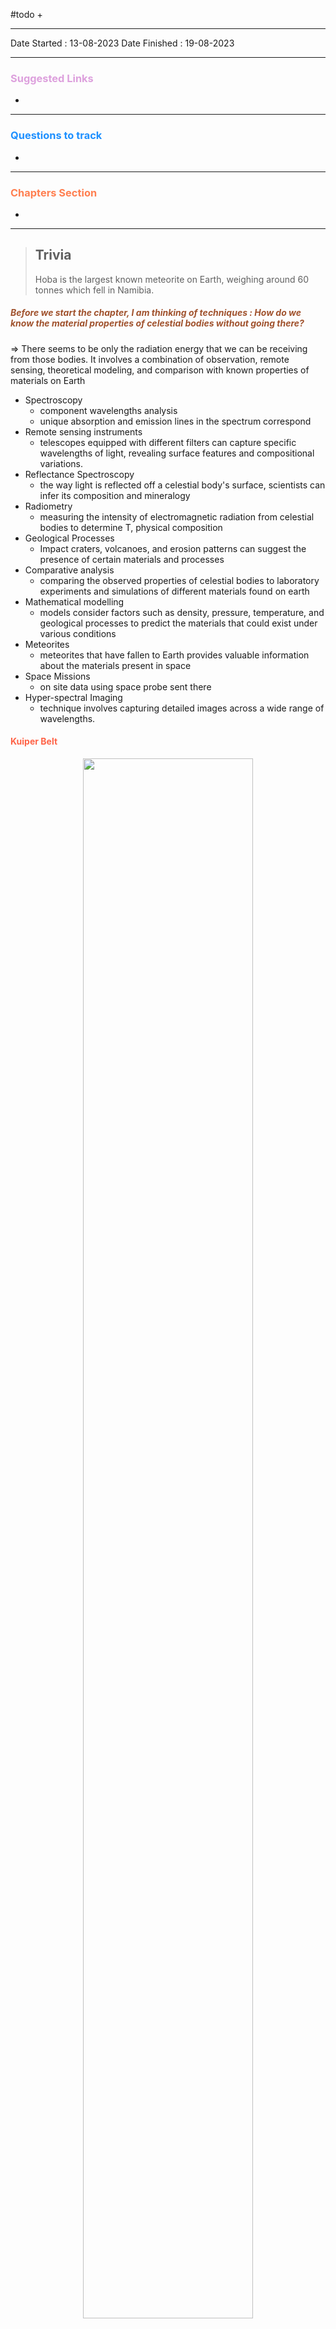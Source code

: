 #todo 
+ 

<hr>

Date Started : 13-08-2023
Date Finished : 19-08-2023

<hr>

### <span  style = "color:Plum">Suggested Links </span>
+ 

<hr>


### <span  style = "color:dodgerblue">Questions to track </span>
+ 


<hr>

### <span  style = "color:Coral">Chapters Section </span>
+ 

<hr>

> ## Trivia
> Hoba is the largest known meteorite on Earth, weighing around 60 tonnes which fell in Namibia. 

##### <span  style = "color:Sienna">Before we start the chapter, I am thinking of techniques : How do we know the material properties of celestial bodies  without going there? </span>
$\Rightarrow$ There seems to be only the radiation energy that we can be receiving from those bodies. It involves a combination of observation, remote sensing, theoretical modeling, and comparison with known properties of materials on Earth
+ Spectroscopy
	+ component wavelengths analysis
	+ unique absorption and emission lines in the spectrum correspond
+ Remote sensing instruments 
	+ telescopes equipped with different filters can capture specific wavelengths of light, revealing surface features and compositional variations.
+ Reflectance Spectroscopy
	+ the way light is reflected off a celestial body's surface, scientists can infer its composition and mineralogy
+ Radiometry
	+ measuring the intensity of electromagnetic radiation from celestial bodies to determine T, physical composition
+ Geological Processes
	+ Impact craters, volcanoes, and erosion patterns can suggest the presence of certain materials and processes
+ Comparative analysis
	+ comparing the observed properties of celestial bodies to laboratory experiments and simulations of different materials found on earth
+ Mathematical modelling
	+ models consider factors such as density, pressure, temperature, and geological processes to predict the materials that could exist under various conditions
+ Meteorites
	+ meteorites that have fallen to Earth provides valuable information about the materials present in space
+ Space Missions
	+ on site data using space probe sent there
+ Hyper-spectral Imaging
	+ technique involves capturing detailed images across a wide range of wavelengths.



#### <span  style = "color:Tomato">Kuiper Belt</span>
<figure>
<center>
<img src="https://upload.wikimedia.org/wikipedia/commons/5/5b/Kuiper_belt_plot_objects_of_outer_solar_system.png" alt="" style="width:80%">
<figcaption align = "center">
<b>Kuiper Belt</b>
</figcaption>
</center>
</figure>

The Kuiper Belt is a region of the solar system that lies beyond the orbit of Neptune, extending from roughly 30 to 50 astronomical units (AU) from the Sun. It is named after Dutch-American astronomer Gerard Kuiper, who first predicted its existence in the 1950s. The Kuiper Belt is a vast reservoir of icy bodies, remnants from the early solar system's formation



#### <span  style = "color:Tomato">Why are there rings to some planet ? </span>
The presence of rings around certain planets in the solar system is a captivating phenomenon that arises due to a combination of gravitational forces, tidal interactions, and the presence of numerous particles orbiting the planet. Rings are primarily found around the gas giant planets, such as Saturn, Jupiter, Uranus, and Neptune. Here's a simplified explanation of why some planets have rings:

**1. Gravitational Tidal Forces:**
Rings are formed by the gravitational forces exerted by the planet on nearby particles. These forces are stronger on the side of the particle closer to the planet and weaker on the opposite side. This difference in gravitational forces creates what is known as tidal forces, which can stretch and deform the particles.

**2. Roche Limit:**
Every planet has a point called the Roche limit, which is the closest distance at which a celestial body, such as a moon or a particle, can remain intact due to the planet's tidal forces. If an object crosses the Roche limit, the tidal forces become stronger than its self-gravity, causing it to break apart.

**3. Origin of Rings:**
The rings of a planet are composed of numerous particles, ranging from tiny dust grains to larger rocky or icy fragments. These particles can be remnants of moons that were torn apart after crossing the planet's Roche limit or material left over from the planet's formation.

**4. Stability and Dynamics:**
The particles in the rings orbit the planet, and their collective gravitational interactions result in complex dynamics. These interactions can lead to gaps, divisions, and intricate patterns within the ring system. The rings can also change over time due to impacts, collisions, and gravitational interactions with nearby moons.

**5. Saturn's Rings as an Example:**
Saturn's rings, the most famous and extensive ring system, are composed of billions of individual particles that vary in size from micrometers to meters. These particles orbit Saturn in a flat plane due to the planet's equatorial gravitational influence. The rings are a dynamic system influenced by the gravitational forces of Saturn's moons, creating gaps and divisions within the rings.

**6. Continuous Evolution:**
The ring systems of planets are not static. They continuously evolve due to factors like collisions, gravitational interactions, and even electromagnetic forces from the planet's magnetic field. Particles can collide and stick together or fragment, causing changes in the ring's appearance over time.

In summary, planetary rings are formed from particles that are influenced by the planet's gravitational forces and tidal interactions. These particles are held within specific orbital regions due to the balance between gravitational attraction and tidal disruption. The dynamics of ring systems are complex and continuously evolving, making them a captivating subject of scientific exploration and observation.


#### <span  style = "color:SpringGreen">Our Cosmic Address</span>

<figure>
<center>
<img src="https://aaa.org/wp-content/uploads/2022/08/Earths_Location_in_the_Universe_SMALLER_JPEG-1024x512.jpg" alt="" style="width:130%">
<figcaption align = "center">
<b>Our Cosmic Address</b>
</figcaption>
</center>
</figure>


#### <span  style = "color:Tomato">Minerals in Iron Meteorites</span>
+ Kamacite  - (High Ni Fe-Ni Alloy)
+ Taenite - (High Fe Fe-Ni Alloy)